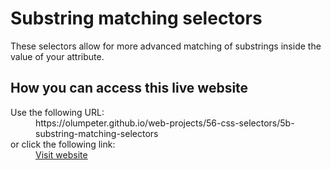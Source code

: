 # Substring matching selectors

These selectors allow for more advanced matching of substrings inside the value of your attribute.

## How you can access this live website

<dl>
  Use the following URL:
  <dd>
    https://olumpeter.github.io/web-projects/56-css-selectors/5b-substring-matching-selectors
  </dd>
  or click the following link:
  <dd>
    <a href="https://olumpeter.github.io/web-projects/56-css-selectors/5b-substring-matching-selectors/">Visit website</a>
  </dd>
</dl>
